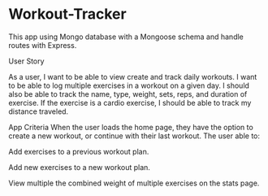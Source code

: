 # Workout-Tracker
This app using Mongo database with a Mongoose schema and handle routes with Express.

User Story

As a user, I want to be able to view create and track daily workouts. I want to be able to log multiple exercises in a workout on a given day. I should also be able to track the name, type, weight, sets, reps, and duration of exercise. If the exercise is a cardio exercise, I should be able to track my distance traveled.

App Criteria
When the user loads the home page, they have the option to create a new workout, or continue with their last workout.
The user able to:


Add exercises to a previous workout plan.


Add new exercises to a new workout plan.


View multiple the combined weight of multiple exercises on the stats page.
